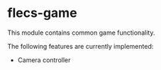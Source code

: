 # flecs-game
This module contains common game functionality. 

The following features are currently implemented:
 - Camera controller
